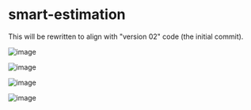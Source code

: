 # smart-estimation
This will be rewritten to align with "version 02" code (the initial commit).

![image](https://user-images.githubusercontent.com/37291359/135807538-5c8786f2-3e2b-4813-ba40-becc330c8422.png)

![image](https://user-images.githubusercontent.com/37291359/135807974-9136fc5f-a012-4f8d-bc6a-7c1159f79965.png)

![image](https://user-images.githubusercontent.com/37291359/135808081-f28526e0-7510-41e0-b3e7-607f7801ce4e.png)

![image](https://user-images.githubusercontent.com/37291359/135808165-c4b987db-23d4-4ad3-b9ed-cd4f8ca785a8.png)
